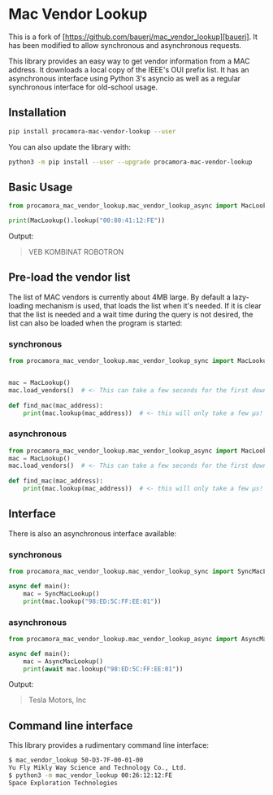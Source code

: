 Mac Vendor Lookup
=================

This is a fork of [https://github.com/bauerj/mac_vendor_lookup][bauerj]. It has been modified to allow synchronous and asynchronous requests.

[bauerj]: https://github.com/bauerj/mac_vendor_lookup

This library provides an easy way to get vendor information from a MAC address. It downloads a local copy of the IEEE's
OUI prefix list. It has an asynchronous interface using Python 3's asyncio as well as a regular synchronous interface
for old-school usage.

## Installation


```bash
pip install procamora-mac-vendor-lookup --user
```

You can also update the library with:



```bash
python3 -m pip install --user --upgrade procamora-mac-vendor-lookup
```


## Basic Usage

```python
from procamora_mac_vendor_lookup.mac_vendor_lookup_async import MacLookup

print(MacLookup().lookup("00:80:41:12:FE"))
```

Output:

> VEB KOMBINAT ROBOTRON

## Pre-load the vendor list

The list of MAC vendors is currently about 4MB large. By default a lazy-loading mechanism is used,
that loads the list when it's needed. If it is clear that the list is needed and a wait time during the 
query is not desired, the list can also be loaded when the program is started:

### synchronous

```python
from procamora_mac_vendor_lookup.mac_vendor_lookup_sync import MacLookup


mac = MacLookup()
mac.load_vendors()  # <- This can take a few seconds for the first download
    
def find_mac(mac_address):
    print(mac.lookup(mac_address))  # <- this will only take a few µs!
```


### asynchronous

```python
from procamora_mac_vendor_lookup.mac_vendor_lookup_async import MacLookup
mac = MacLookup()
mac.load_vendors()  # <- This can take a few seconds for the first download
    
def find_mac(mac_address):
    print(mac.lookup(mac_address))  # <- this will only take a few µs!
```

## Interface

There is also an asynchronous interface available:

### synchronous


```python
from procamora_mac_vendor_lookup.mac_vendor_lookup_sync import SyncMacLookup

async def main():
    mac = SyncMacLookup()
    print(mac.lookup("98:ED:5C:FF:EE:01"))
```

### asynchronous


```python
from procamora_mac_vendor_lookup.mac_vendor_lookup_async import AsyncMacLookup

async def main():
    mac = AsyncMacLookup()
    print(await mac.lookup("98:ED:5C:FF:EE:01"))
```

Output:

> Tesla Motors, Inc

## Command line interface

This library provides a rudimentary command line interface:

```bash
$ mac_vendor_lookup 50-D3-7F-00-01-00
Yu Fly Mikly Way Science and Technology Co., Ltd.
$ python3 -m mac_vendor_lookup 00:26:12:12:FE
Space Exploration Technologies
```
